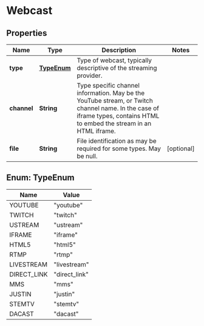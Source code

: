 

# Webcast

## Properties

Name | Type | Description | Notes
------------ | ------------- | ------------- | -------------
**type** | [**TypeEnum**](#TypeEnum) | Type of webcast, typically descriptive of the streaming provider. | 
**channel** | **String** | Type specific channel information. May be the YouTube stream, or Twitch channel name. In the case of iframe types, contains HTML to embed the stream in an HTML iframe. | 
**file** | **String** | File identification as may be required for some types. May be null. |  [optional]



## Enum: TypeEnum

Name | Value
---- | -----
YOUTUBE | &quot;youtube&quot;
TWITCH | &quot;twitch&quot;
USTREAM | &quot;ustream&quot;
IFRAME | &quot;iframe&quot;
HTML5 | &quot;html5&quot;
RTMP | &quot;rtmp&quot;
LIVESTREAM | &quot;livestream&quot;
DIRECT_LINK | &quot;direct_link&quot;
MMS | &quot;mms&quot;
JUSTIN | &quot;justin&quot;
STEMTV | &quot;stemtv&quot;
DACAST | &quot;dacast&quot;



